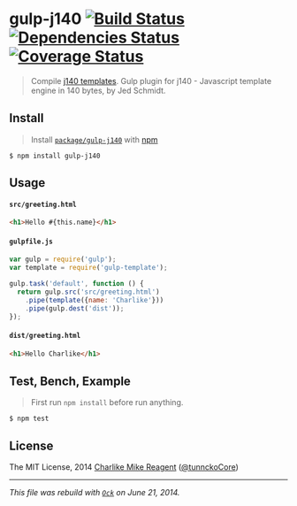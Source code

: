 gulp-j140 [![Build Status](https://travis-ci.org/tunnckoCore/gulp-j140.png)](https://travis-ci.org/tunnckoCore/gulp-j140) [![Dependencies Status](https://david-dm.org/tunnckoCore/gulp-j140/status.svg)](https://david-dm.org/dlau/gulp-j140) [![Coverage Status](https://img.shields.io/coveralls/tunnckoCore/gulp-j140.svg)](https://coveralls.io/r/tunnckoCore/gulp-j140?branch=master)
================

> Compile [j140 templates](https://github.com/tunnckoCore/j140). Gulp plugin for j140 - Javascript template engine in 140 bytes, by Jed Schmidt.


## Install
> Install [`package/gulp-j140`](http://npm.im/gulp-j140) with [npm](https://npmjs.org)

```
$ npm install gulp-j140
```


## Usage

#### `src/greeting.html`

```html
<h1>Hello #{this.name}</h1>
```

#### `gulpfile.js`

```js
var gulp = require('gulp');
var template = require('gulp-template');

gulp.task('default', function () {
  return gulp.src('src/greeting.html')
    .pipe(template({name: 'Charlike'}))
    .pipe(gulp.dest('dist'));
});
```

#### `dist/greeting.html`

```html
<h1>Hello Charlike</h1>
```

## Test, Bench, Example
> First run `npm install` before run anything.

```
$ npm test
```


## License
The MIT License, 2014 [Charlike Mike Reagent](https://github.com/tunnckoCore) ([@tunnckoCore](https://twitter.com/tunnckoCore))
***
_This file was rebuild with [`Ock`](https://github.com/tosckjs/ock) on June 21, 2014._